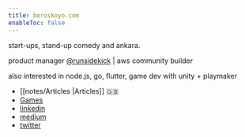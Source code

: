```yaml
---
title: boroskoyo.com
enableToc: false
---
```


start-ups, stand-up comedy and ankara. 

product manager [@runsidekick](https://runsidekick.com) | aws community builder  

also interested in node.js, go, flutter, game dev with unity + playmaker

- [[notes/Articles |Articles]]  🇬🇧
- [Games](https://apps.apple.com/us/developer/baris-kaya/id1562905111)
- [linkedin](https://www.linkedin.com/in/kayabaris/)
- [medium](https://medium.com/kaya)
- [twitter](https://twitter.com/boroskoyo)
